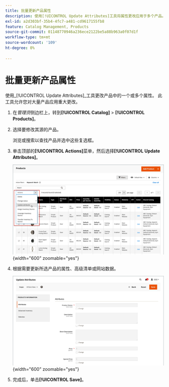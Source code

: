 ```yaml
---
title: 批量更新产品属性
description: 使用[!UICONTROL Update Attributes]工具将属性更改应用于多个产品。
exl-id: a2d303bf-35b4-4fc7-a481-cd9617155fb8
feature: Catalog Management, Products
source-git-commit: 01148770946a236ece2122be5a88b963a0f07d1f
workflow-type: tm+mt
source-wordcount: '109'
ht-degree: 0%

---
```


# 批量更新产品属性

使用&#x200B;_[!UICONTROL Update Attributes]_工具更改产品中的一个或多个属性。 此工具允许您对大量产品应用重大更改。

1. 在&#x200B;_管理员_&#x200B;侧边栏上，转到&#x200B;**[!UICONTROL Catalog]** > **[!UICONTROL Products]**。

1. 选择要修改其源的产品。

   浏览或搜索以查找产品并选中这些复选框。

1. 单击顶部的&#x200B;**[!UICONTROL Actions]**&#x200B;菜单，然后选择&#x200B;**[!UICONTROL Update Attributes]**。

   ![选择要更新的产品](./assets/bulk-product-updating-action.png){width="600" zoomable="yes"}

1. 根据需要更新所选产品的属性、高级清单或网站数据。

   ![批量更新属性](./assets/bulk-product-attribute-update.png){width="600" zoomable="yes"}

1. 完成后，单击&#x200B;**[!UICONTROL Save]**。
